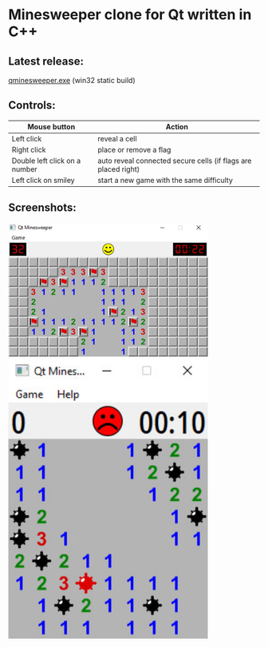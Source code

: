 Minesweeper clone for Qt written in C++
=======================================

Latest release:
---------------
[qminesweeper.exe](https://github.com/q-g-j/qminesweeper/raw/master/release/qminesweeper.exe) (win32 static build)

Controls:
---------

|Mouse button|Action|
|-----------|------|
|Left click|reveal a cell|
|Right click|place or remove a flag|
|Double left click on a number|auto reveal connected secure cells (if flags are placed right)|
|Left click on smiley|start a new game with the same difficulty|

Screenshots:
-----------

<img src="https://github.com/q-g-j/qminesweeper/raw/master/images/screenshots/screenshot.jpg" width="400">

<img src="https://github.com/q-g-j/qminesweeper/raw/master/images/screenshots/screenshot_lost.jpg" width="400">
